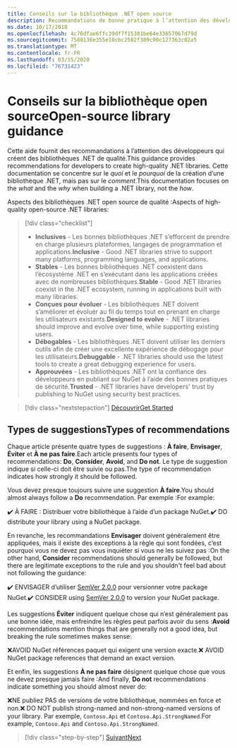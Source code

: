 ```yaml
---
title: Conseils sur la bibliothèque .NET open source
description: Recommandations de bonne pratique à l’attention des développeurs qui créent des bibliothèques .NET de qualité.
ms.date: 10/17/2018
ms.openlocfilehash: 4c76dfae6ffc39df7f15381be64e33657067d79d
ms.sourcegitcommit: 7588136e355e10cbc2582f389c90c127363c02a5
ms.translationtype: MT
ms.contentlocale: fr-FR
ms.lasthandoff: 03/15/2020
ms.locfileid: "76731423"
---
```

# <a name="open-source-library-guidance"></a><span data-ttu-id="7209d-103">Conseils sur la bibliothèque open source</span><span class="sxs-lookup"><span data-stu-id="7209d-103">Open-source library guidance</span></span>

<span data-ttu-id="7209d-104">Cette aide fournit des recommandations à l’attention des développeurs qui créent des bibliothèques .NET de qualité.</span><span class="sxs-lookup"><span data-stu-id="7209d-104">This guidance provides recommendations for developers to create high-quality .NET libraries.</span></span> <span data-ttu-id="7209d-105">Cette documentation se concentre sur le *quoi* et le *pourquoi* de la création d’une bibliothèque .NET, mais pas sur le *comment*.</span><span class="sxs-lookup"><span data-stu-id="7209d-105">This documentation focuses on the *what* and the *why* when building a .NET library, not the *how*.</span></span>

<span data-ttu-id="7209d-106">Aspects des bibliothèques .NET open source de qualité :</span><span class="sxs-lookup"><span data-stu-id="7209d-106">Aspects of high-quality open-source .NET libraries:</span></span>

> [!div class="checklist"]
>
> * <span data-ttu-id="7209d-107">**Inclusives** - Les bonnes bibliothèques .NET s’efforcent de prendre en charge plusieurs plateformes, langages de programmation et applications.</span><span class="sxs-lookup"><span data-stu-id="7209d-107">**Inclusive** - Good .NET libraries strive to support many platforms, programming languages, and applications.</span></span>
> * <span data-ttu-id="7209d-108">**Stables** - Les bonnes bibliothèques .NET coexistent dans l’écosystème .NET en s’exécutant dans les applications créées avec de nombreuses bibliothèques.</span><span class="sxs-lookup"><span data-stu-id="7209d-108">**Stable** - Good .NET libraries coexist in the .NET ecosystem, running in applications built with many libraries.</span></span>
> * <span data-ttu-id="7209d-109">**Conçues pour évoluer** - Les bibliothèques .NET doivent s’améliorer et évoluer au fil du temps tout en prenant en charge les utilisateurs existants.</span><span class="sxs-lookup"><span data-stu-id="7209d-109">**Designed to evolve** - .NET libraries should improve and evolve over time, while supporting existing users.</span></span>
> * <span data-ttu-id="7209d-110">**Débogables** - Les bibliothèques .NET doivent utiliser les derniers outils afin de créer une excellente expérience de débogage pour les utilisateurs.</span><span class="sxs-lookup"><span data-stu-id="7209d-110">**Debuggable** - .NET libraries should use the latest tools to create a great debugging experience for users.</span></span>
> * <span data-ttu-id="7209d-111">**Approuvées** - Les bibliothèques .NET ont la confiance des développeurs en publiant sur NuGet à l’aide des bonnes pratiques de sécurité.</span><span class="sxs-lookup"><span data-stu-id="7209d-111">**Trusted** - .NET libraries have developers' trust by publishing to NuGet using security best practices.</span></span>

> [!div class="nextstepaction"]
> [<span data-ttu-id="7209d-112">Découvrir</span><span class="sxs-lookup"><span data-stu-id="7209d-112">Get Started</span></span>](./get-started.md)

## <a name="types-of-recommendations"></a><span data-ttu-id="7209d-113">Types de suggestions</span><span class="sxs-lookup"><span data-stu-id="7209d-113">Types of recommendations</span></span>

<span data-ttu-id="7209d-114">Chaque article présente quatre types de suggestions : **À faire**, **Envisager**, **Éviter** et **À ne pas faire**.</span><span class="sxs-lookup"><span data-stu-id="7209d-114">Each article presents four types of recommendations: **Do**, **Consider**, **Avoid**, and **Do not**.</span></span> <span data-ttu-id="7209d-115">Le type de suggestion indique si celle-ci doit être suivie ou pas.</span><span class="sxs-lookup"><span data-stu-id="7209d-115">The type of recommendation indicates how strongly it should be followed.</span></span>

<span data-ttu-id="7209d-116">Vous devez presque toujours suivre une suggestion **À faire**.</span><span class="sxs-lookup"><span data-stu-id="7209d-116">You should almost always follow a **Do** recommendation.</span></span> <span data-ttu-id="7209d-117">Par exemple :</span><span class="sxs-lookup"><span data-stu-id="7209d-117">For example:</span></span>

<span data-ttu-id="7209d-118">✔️ À FAIRE : Distribuer votre bibliothèque à l’aide d’un package NuGet.</span><span class="sxs-lookup"><span data-stu-id="7209d-118">✔️ DO distribute your library using a NuGet package.</span></span>

<span data-ttu-id="7209d-119">En revanche, les recommandations **Envisager** doivent généralement être appliquées, mais il existe des exceptions à la règle qui sont fondées, c’est pourquoi vous ne devez pas vous inquiéter si vous ne les suivez pas :</span><span class="sxs-lookup"><span data-stu-id="7209d-119">On the other hand, **Consider** recommendations should generally be followed, but there are legitimate exceptions to the rule and you shouldn't feel bad about not following the guidance:</span></span>

<span data-ttu-id="7209d-120">✔️ ENVISAGER d’utiliser [SemVer 2.0.0](https://semver.org/) pour versionner votre package NuGet.</span><span class="sxs-lookup"><span data-stu-id="7209d-120">✔️ CONSIDER using [SemVer 2.0.0](https://semver.org/) to version your NuGet package.</span></span>

<span data-ttu-id="7209d-121">Les suggestions **Éviter** indiquent quelque chose qui n’est généralement pas une bonne idée, mais enfreindre les règles peut parfois avoir du sens :</span><span class="sxs-lookup"><span data-stu-id="7209d-121">**Avoid** recommendations mention things that are generally not a good idea, but breaking the rule sometimes makes sense:</span></span>

<span data-ttu-id="7209d-122">❌AVOID NuGet références paquet qui exigent une version exacte.</span><span class="sxs-lookup"><span data-stu-id="7209d-122">❌ AVOID NuGet package references that demand an exact version.</span></span>

<span data-ttu-id="7209d-123">Et enfin, les suggestions **À ne pas faire** désignent quelque chose que vous ne devez presque jamais faire :</span><span class="sxs-lookup"><span data-stu-id="7209d-123">And finally, **Do not** recommendations indicate something you should almost never do:</span></span>

<span data-ttu-id="7209d-124">❌NE publiez PAS de versions de votre bibliothèque, nommées en force et non.</span><span class="sxs-lookup"><span data-stu-id="7209d-124">❌ DO NOT publish strong-named and non-strong-named versions of your library.</span></span> <span data-ttu-id="7209d-125">Par exemple, `Contoso.Api` et `Contoso.Api.StrongNamed`.</span><span class="sxs-lookup"><span data-stu-id="7209d-125">For example, `Contoso.Api` and `Contoso.Api.StrongNamed`.</span></span>

>[!div class="step-by-step"]
>[<span data-ttu-id="7209d-126">Suivant</span><span class="sxs-lookup"><span data-stu-id="7209d-126">Next</span></span>](get-started.md)
